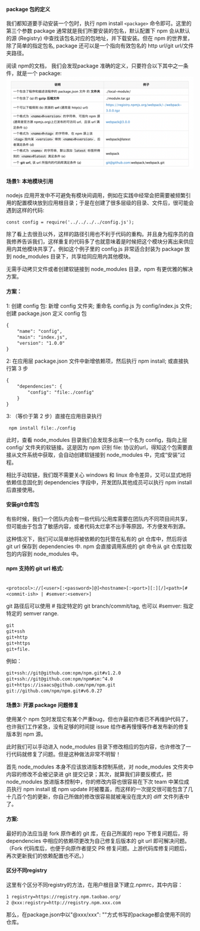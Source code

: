 #### package 包的定义

我们都知道要手动安装一个包时，执行 npm install `<package>` 命令即可。这里的第三个参数 package 通常就是我们所要安装的包名，默认配置下 npm 会从默认的源 (Registry) 中查找该包名对应的包地址，并下载安装。但在 npm 的世界里，除了简单的指定包名, package 还可以是一个指向有效包名的 http url/git url/文件夹路径。

阅读 npm的文档， 我们会发现package 准确的定义，只要符合以下其中之一条件，就是一个 package:
<img src="./imgs/package.png" />

#### 场景1: 本地模块引用

nodejs 应用开发中不可避免有模块间调用，例如在实践中经常会把需要被频繁引用的配置模块放到应用根目录；于是在创建了很多层级的目录、文件后，很可能会遇到这样的代码:

```
const config = require('../../../../config.js');
```
除了看上去很丑以外，这样的路径引用也不利于代码的重构。并且身为程序员的自我修养告诉我们，这样重复的代码多了也就意味着是时候把这个模块分离出来供应用内其他模块共享了。例如这个例子里的 config.js 非常适合封装为 package 放到 node_modules 目录下，共享给同应用内其他模块。

无需手动拷贝文件或者创建软链接到 node_modules 目录，npm 有更优雅的解决方案。


#### 方案：

1: 创建 config 包:
新增 config 文件夹; 重命名 config.js 为 config/index.js 文件; 创建 package.json 定义 config 包
```
{
    "name": "config",
    "main": "index.js",
    "version": "1.0.0"
}
```
2: 在应用层 package.json 文件中新增依赖项，然后执行 npm install; 或直接执行第 3 步
```
{
    "dependencies": {
        "config": "file:./config"
    }
}
````
3: （等价于第 2 步）直接在应用目录执行
```
 npm install file:./config
 ````

 此时，查看 node_modules 目录我们会发现多出来一个名为 config，指向上层 config/ 文件夹的软链接。这是因为 npm 识别 file: 协议的url，得知这个包需要直接从文件系统中获取，会自动创建软链接到 node_modules 中，完成“安装”过程。

相比手动软链，我们既不需要关心 windows 和 linux 命令差异，又可以显式地将依赖信息固化到 dependencies 字段中，开发团队其他成员可以执行 npm install 后直接使用。


#### 安装git仓库包

有些时候，我们一个团队内会有一些代码/公用库需要在团队内不同项目间共享，但可能由于包含了敏感内容，或者代码太烂拿不出手等原因，不方便发布到源。

这种情况下，我们可以简单地将被依赖的包托管在私有的 git 仓库中，然后将该 git url 保存到 dependencies 中. npm 会直接调用系统的 git 命令从 git 仓库拉取包的内容到 node_modules 中。

#### npm 支持的 git url 格式:

```

<protocol>://[<user>[:<password>]@]<hostname>[:<port>][:][/]<path>[#<commit-ish> | #semver:<semver>]

```

git 路径后可以使用 # 指定特定的 git branch/commit/tag, 也可以 #semver: 指定特定的 semver range.

```
git
git+ssh
git+http
git+https
git+file.

```
例如：
```
git+ssh://git@github.com:npm/npm.git#v1.2.0
git+ssh://git@github.com:npm/npm#sm:^4.0
git+https://isaacs@github.com/npm/npm.git
git://github.com/npm/npm.git#v6.0.27

```

#### 场景3: 开源 package 问题修复

使用某个 npm 包时发现它有某个严重bug，但也许最初作者已不再维护代码了，也许我们工作紧急，没有足够的时间提 issue 给作者再慢慢等作者发布新的修复版本到 npm 源。

此时我们可以手动进入 node_modules 目录下修改相应的包内容，也许修改了一行代码就修复了问题。但是这种做法非常不明智！

首先 node_modules 本身不应该放进版本控制系统，对 node_modules 文件夹中内容的修改不会被记录进 git 提交记录；其次，就算我们非要反模式，把 node_modules 放进版本控制中，你的修改内容也很容易在下次 team 中某位成员执行 npm install 或 npm update 时被覆盖，而这样的一次提交很可能包含了几十几百个包的更新，你自己所做的修改很容易就被淹没在庞大的 diff 文件列表中了。

#### 方案:

最好的办法应当是 fork 原作者的 git 库，在自己所属的 repo 下修复问题后，将 dependencies 中相应的依赖项更改为自己修复后版本的 git url 即可解决问题。（Fork 代码库后，也便于向原作者提交 PR 修复问题。上游代码库修复问题后，再次更新我们的依赖配置也不迟。）


#### 区分不同registry

这里有个区分不同registry的方法，在用户根目录下建立.npmrc，其中内容：
```
1 registry=https://registry.npm.taobao.org/
2 @xxx:registry=http://registry.npm.xxx.com
```
那么，在package.json中以"@xxx/xxx": ""方式书写的package都会使用不同的仓库。

